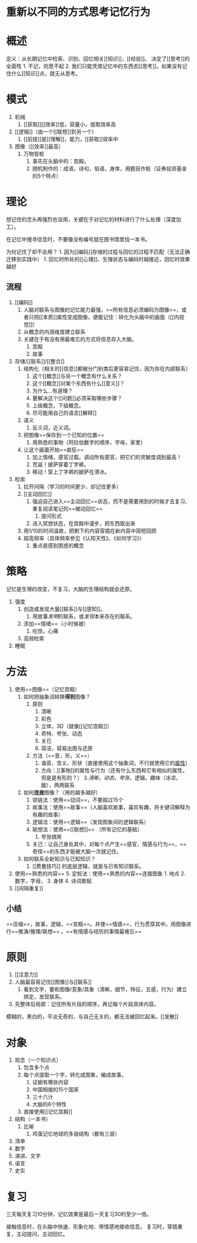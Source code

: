 # 重新以不同的方式思考记忆行为
# 概述
定义：从长期记忆中检索、识别、回忆相关[[知识]]，[[经验]]。
决定了[[思考]]的全面性
	1. 不记，则思不起
	2. 我们只能凭借记忆中的东西去[[思考]]。如果没有记住什么[[知识]]点，就无从思考。
# 模式
1. 机械
	1. [[获取]][[效率]]低，容量小，提取效率高
2. [[逻辑]]（由一个[[联想]]到另一个）
	1. [[前提]]是[[理解]]，能力，[[获取]]效率中
3. 图像（[[效率]]最高）
	1. 万物皆桩
		1. 事先在头脑中的：宫殿。
		2. 随机制作的：成语，诗句，俗语，身体，用题目作桩（证券投资基金的5个特点）

# 理论
想记住的念头再强烈也没用，关键在于对记忆的材料进行了什么处理（深度加工）。

在记忆中搜寻信息时，不要像没有编号就在图书馆里找一本书。

为何记住了却不会用？
	1. 因为[[编码]]存储的过程与回忆的过程不匹配（无法正确迁移到实践中）
		1. 回忆时所处的[[心理]]、生理状态与编码时越接近，回忆时效果越好
## 流程
1. [[编码]] 
	1. 人脑对联系与图像的记忆能力最强，==所有信息必须编码为图像==，或者只把[[本质]]属性变成图像，便能记住：转化为头脑中的画面（[[内视觉]]）
	2. 从概念的内涵维度建立联系
	3. 关键在于有没有用最难忘的方式将信息存入大脑。
		1. 宫殿
		2. 故事
2. 存储/[[联系]]/[[整合]] 
	1.  结构化（相关的[[信息]]都被分门别类后更容易记住，因为存在内部联系）
		1. 这个[[概念]]与另一个概念有什么关系？
		2. 这个[[概念]]对某个东西有什么[[意义]]？
		3. 为什么...有道理？
		4. 要解决这个[[问题]]必须采取哪些步骤？
		5. 上级概念，下级概念。
		6. 尽可能用自己的语言[[解释]]
	2. 语义
		1. 反义词，近义词。
	3. 把图像==保存到一个已知的位置== 
		1. 用熟悉的事物（阿拉伯数字的顺序，字母，家里）
	4. 让这个画面开始==疯狂== 
		1. 加上情绪，感官过载。调动所有感官，把它们的灵敏度调到最高！
		2. 荒诞！披萨穿着丁字裤。
		3. 移动！穿上丁字裤的披萨在滑冰。
3. 检索
	1. 拉开间隔（学习的时间更少，却记住更多）
	2. [[主动回忆]] 
		1. 强迫自己进入==主动回忆==状态，而不是需要用到的时候才去复习、重复阅读笔记的==被动回忆==
			1. 提问形式
		2. 进入冥想状态，在宫殿中漫步，把东西取出来
	3. 用1/10的时间温故，把剩下的内容穿插在新内容中简短回顾
	4. 超高频率（具体频率参见《认知天性》、《如何学习》）
		1. 重点是感到困惑的概念
# 策略
记忆是生理的改变，不复习，大脑的生理结构就会还原。
1. 强度
	1. 创造或发现大量[[联系]]与[[感知]]。
		1. 用故事*发明*的联系，或*发现*本来存在的联系。
	2. 添加==情绪==（小时候被）
		1. 吃惊，心痛
	3. 高频检索
2. 睡眠
# 方法
1. 使用==图像==（记忆宫殿）
	1. 如何把抽象词转换**得到**图像？
		1. 原则
			1. 清晰
			2. 彩色
			3. 立体，3D（就像[[记忆宫殿]]）
			4. 奇特、夸张、动态
			5. 关已
			6. 简洁，容易出图与还原
		2. 方法（==音，形，义==）
			1. 谐音、含义、形状（直接使用这个抽象词，不行就使用它的<u>属性</u>）
			2. 方向：[[事物]]的属性与行为（还有什么东西和它有相似的属性，但是是有形的？）
			3.*清晰*，*动态*，*夸张*，逻辑，趣味（冰凉，酸），两两联系
	2. 如何**连接**图像？（用的越多越好）
		1. 锁链法：使用==动词==，不要超过15个
		2. 故事法：使用==故事==（人脑喜欢故事，喜欢有趣，将关键词解释为有趣的故事）
		3. 逻辑法：使用==逻辑==（发现图象间的逻辑联系）
		4. 联想法：使用==[[联想]]== （所有记忆的基础）
			1. 夸张搞笑
		5. 关己：让自己身处其中，对每个点产生==感官，情感与行为==，==奇怪==的东西才能被大脑一次就记住。
	3. 如何联系全新知识与已知知识？
		1. [[费曼技巧]] 的底层逻辑，就是与已有知识联系。
1. 使用==熟悉的内容== 
	5. 定桩法：使用==熟悉的内容==连接图象
		1. 地点
		2. 数字，字母，
		3. 身体
		4. 诗词歌赋
2. [[间隔重复]] 
## 小结
==压缩==，故事，逻辑，==宫殿==。并使==情感==，行为贯穿其中。用图像进行==推演/推理/联想== 。==有情感与经历的事情最难忘==
# 原则
1. [[注意力]] 
2. 人脑最容易记住[[图像]]与[[联系]] 
	1. 看到文字，要和图像/意象/具象（清晰，细节，特征，五感，行为）建立绑定，发现联系。
3. 先整体后局部：记住所有片段的顺序，再记每个片段具体内容。

模糊的，黑白的，平淡无奇的，与自己无关的，都无法被回忆起来。[[发散]] 
# 对象
1. 观念（一个知识点）
	1. 包含多个点
	2. 每个点提取一个字，转化成图象，编成故事。
		1. 证据有哪些内容
		2. 中国相接的15个国家
		3. 三十六计
		4. 大脑的6个特性
	3. 直接使用[[记忆宫殿]] 
2. 结构（一本书）
	1. 比喻
		1. 鸡蛋记忆地球的多层结构（都有三层）
3. 清单
4. 数字
5. 演讲、文字
6. 语言
7. 史实
# 复习
三天每天复习10分钟，记忆效果是最后一天复习30的至少一倍。

接触信息时，在头脑中快速、形象化地、带情感地接收信息。
复习时，穿插重复，主动提问，主动回忆。



[^1]: 一直在努力的效率其实很低，高频率的努力才高效。